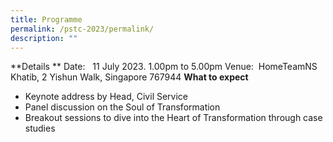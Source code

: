 ```yaml
---
title: Programme
permalink: /pstc-2023/permalink/
description: ""
---
```

   

**Details
**
Date:   11 July 2023. 1.00pm to 5.00pm
Venue:  HomeTeamNS Khatib, 2 Yishun Walk, Singapore 767944
**What to expect**
* Keynote address by Head, Civil Service
* Panel discussion on the Soul of Transformation
* Breakout sessions to dive into the Heart of Transformation through case studies